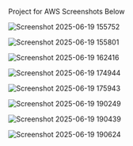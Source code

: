 Project for AWS
Screenshots Below 

![Screenshot 2025-06-19 155752](https://github.com/user-attachments/assets/e5cd6420-0300-41e6-8be3-b6863e7fd287)

![Screenshot 2025-06-19 155801](https://github.com/user-attachments/assets/d172bcea-40a5-4001-a22c-2a58f87c3c67)

![Screenshot 2025-06-19 162416](https://github.com/user-attachments/assets/cefec70a-4bc3-4093-9bfc-77124f096e93)

![Screenshot 2025-06-19 174944](https://github.com/user-attachments/assets/5c0f7748-7f93-4d9e-b6b1-90fe12be5859)

![Screenshot 2025-06-19 175943](https://github.com/user-attachments/assets/0d3730ab-3634-4b15-af3b-1cafa8203e52)


![Screenshot 2025-06-19 190249](https://github.com/user-attachments/assets/995da12e-d974-4d59-abbb-01cf3470e2bb)

![Screenshot 2025-06-19 190439](https://github.com/user-attachments/assets/114d655d-83dc-4e0c-9e77-66638084288b)

![Screenshot 2025-06-19 190624](https://github.com/user-attachments/assets/bbaa5131-c8b7-45f8-82dd-4249285be429)


